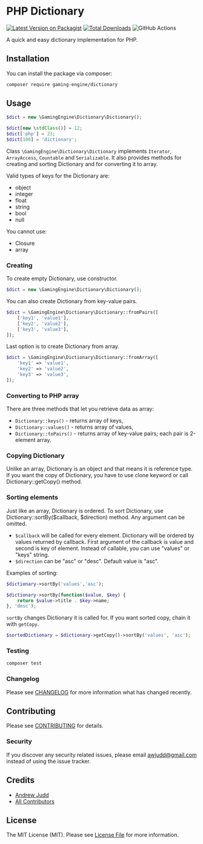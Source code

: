 # PHP Dictionary

[![Latest Version on Packagist](https://img.shields.io/packagist/v/gaming-engine/dictionary.svg?style=flat-square)](https://packagist.org/packages/gaming-engine/dictionary)
[![Total Downloads](https://img.shields.io/packagist/dt/gaming-engine/dictionary.svg?style=flat-square)](https://packagist.org/packages/gaming-engine/dictionary)
![GitHub Actions](https://github.com/gaming-engine/dictionary/actions/workflows/main.yml/badge.svg)

A quick and easy dictionary implementation for PHP.

## Installation

You can install the package via composer:

```bash
composer require gaming-engine/dictionary
```

## Usage

```php
$dict = new \GamingEngine\Dictionary\Dictionary();

$dict[new \stdClass()] = 12;
$dict['php'] = 23;
$dict[100] = 'dictionary';
```

Class `\GamingEngine\Dictionary\Dictionary` implements `Iterator`, `ArrayAccess`, `Countable` and `Serializable`. It also provides methods for creating and sorting Dictionary and for converting it to array.

Valid types of keys for the Dictionary are:
* object
* integer
* float
* string
* bool
* null

You cannot use:
* Closure
* array

### Creating
To create empty Dictionary, use constructor.

```php
$dict = new \GamingEngine\Dictionary\Dictionary();
```

You can also create Dictionary from key-value pairs.

```php
$dict = \GamingEngine\Dictionary\Dictionary::fromPairs([
    ['key1', 'value1'],
    ['key2', 'value2'],
    ['key3', 'value3'],
]);
```
Last option is to create Dictionary from array.

```php
$dict = \GamingEngine\Dictionary\Dictionary::fromArray([
    'key1' => 'value1',
    'key2' => 'value2',
    'key3' => 'value3',
]);
```

### Converting to PHP array

There are three methods that let you retrieve data as array:
* `Dictionary::keys()` - returns array of keys,
* `Dictionary::values()` - returns array of values,
* `Dictionary::toPairs()` - returns array of key-value pairs; each pair is 2-element array.

### Copying Dictionary
Unlike an array, Dictionary is an object and that means it is reference type. If you want the copy of Dictionary, you have to use clone keyword or call Dictionary::getCopy() method.

### Sorting elements
Just like an array, Dictionary is ordered. To sort Dictionary, use Dictionary::sortBy($callback, $direction) method. Any argument can be omitted.

* `$callback` will be called for every element. Dictionary will be ordered by values returned by callback. First argument of the callback is value and second is key of element. Instead of callable, you can use "values" or "keys" string.
* `$direction` can be "asc" or "desc". Default value is "asc".

Examples of sorting:

```php
$dictionary->sortBy('values','asc');
```

```php
$dictionary->sortBy(function($value, $key) {
    return $value->title . $key->name;
}, 'desc');
```

`sortBy` changes Dictionary it is called for. If you want sorted copy, chain it with `getCopy`.

```php
$sortedDictionary = $dictionary->getCopy()->sortBy('values', 'asc');
````

### Testing

```bash
composer test
```

### Changelog

Please see [CHANGELOG](CHANGELOG.md) for more information what has changed recently.

## Contributing

Please see [CONTRIBUTING](CONTRIBUTING.md) for details.

### Security

If you discover any security related issues, please email awjudd@gmail.com instead of using the issue tracker.

## Credits

-   [Andrew Judd](https://github.com/gaming-engine)
-   [All Contributors](../../contributors)

## License

The MIT License (MIT). Please see [License File](LICENSE.md) for more information.
